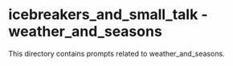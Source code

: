 # icebreakers_and_small_talk - weather_and_seasons

This directory contains prompts related to weather_and_seasons.